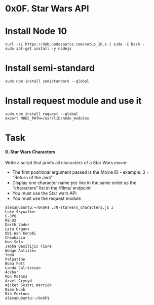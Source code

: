# 0x0F. Star Wars API

# Install Node 10
```text
curl -sL https://deb.nodesource.com/setup_10.x | sudo -E bash -
sudo apt-get install -y nodejs
```

# Install semi-standard
```text
sudo npm install semistandard --global
```

# Install request module and use it
```text
sudo npm install request --global
export NODE_PATH=/usr/lib/node_modules
```

# Task

#### 0. Star Wars Characters

Write a script that prints all characters of a Star Wars movie:

- The first positional argument passed is the Movie ID - example: 3 = “Return of the Jedi”
- Display one character name per line in the same order as the “characters” list in the /films/ endpoint
- You must use the Star wars API
- You must use the request module

```text
alexa@ubuntu:~/0x0F$ ./0-starwars_characters.js 3
Luke Skywalker
C-3PO
R2-D2
Darth Vader
Leia Organa
Obi-Wan Kenobi
Chewbacca
Han Solo
Jabba Desilijic Tiure
Wedge Antilles
Yoda
Palpatine
Boba Fett
Lando Calrissian
Ackbar
Mon Mothma
Arvel Crynyd
Wicket Systri Warrick
Nien Nunb
Bib Fortuna
alexa@ubuntu:~/0x0F$ 
```
